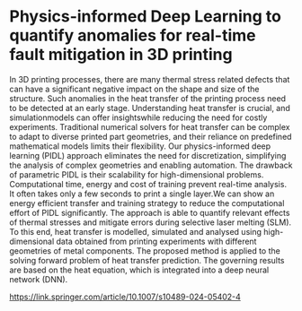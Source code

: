 # Physics-informed Deep Learning to quantify anomalies for real-time fault mitigation in 3D printing

In 3D printing processes, there are many thermal stress related defects that can have a significant negative impact on the shape
and size of the structure. Such anomalies in the heat transfer of the printing process need to be detected at an early stage.
Understanding heat transfer is crucial, and simulationmodels can offer insightswhile reducing the need for costly experiments.
Traditional numerical solvers for heat transfer can be complex to adapt to diverse printed part geometries, and their reliance on
predefined mathematical models limits their flexibility. Our physics-informed deep learning (PIDL) approach eliminates the
need for discretization, simplifying the analysis of complex geometries and enabling automation. The drawback of parametric
PIDL is their scalability for high-dimensional problems. Computational time, energy and cost of training prevent real-time
analysis. It often takes only a few seconds to print a single layer.We can show an energy efficient transfer and training strategy
to reduce the computational effort of PIDL significantly. The approach is able to quantify relevant effects of thermal stresses
and mitigate errors during selective laser melting (SLM). To this end, heat transfer is modelled, simulated and analysed using
high-dimensional data obtained from printing experiments with different geometries of metal components. The proposed
method is applied to the solving forward problem of heat transfer prediction. The governing results are based on the heat
equation, which is integrated into a deep neural network (DNN).

https://link.springer.com/article/10.1007/s10489-024-05402-4
